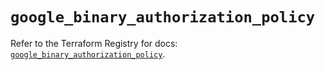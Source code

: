 # `google_binary_authorization_policy`

Refer to the Terraform Registry for docs: [`google_binary_authorization_policy`](https://registry.terraform.io/providers/hashicorp/google/5.29.1/docs/resources/binary_authorization_policy).
